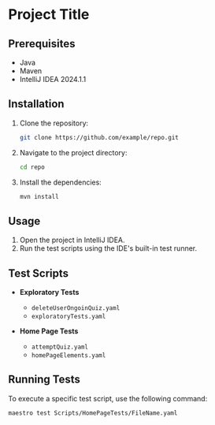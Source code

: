 # Project Title

## Prerequisites

- Java
- Maven
- IntelliJ IDEA 2024.1.1

## Installation

1. Clone the repository:
    ```sh
    git clone https://github.com/example/repo.git
    ```
2. Navigate to the project directory:
    ```sh
    cd repo
    ```
3. Install the dependencies:
    ```sh
    mvn install
    ```

## Usage

1. Open the project in IntelliJ IDEA.
2. Run the test scripts using the IDE's built-in test runner.

## Test Scripts

- **Exploratory Tests**
  - `deleteUserOngoinQuiz.yaml`
  - `exploratoryTests.yaml`
  
- **Home Page Tests**
  - `attemptQuiz.yaml`
  - `homePageElements.yaml`

## Running Tests

To execute a specific test script, use the following command:

```sh
maestro test Scripts/HomePageTests/FileName.yaml
